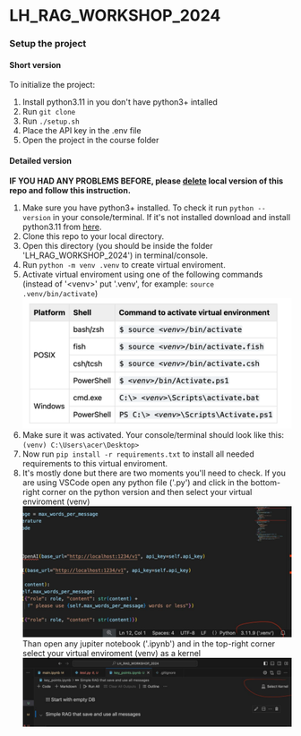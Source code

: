 # LH_RAG_WORKSHOP_2024



### Setup the project 
 
#### Short version

To initialize the project:

 1. Install python3.11 in you don't have python3+ intalled
 2. Run `git clone`
 3. Run `./setup.sh`
 4. Place the API key in the .env file
 5. Open the project in the course folder


 #### Detailed version

 **IF YOU HAD ANY PROBLEMS BEFORE, please <u>delete</u> local version of this repo and follow this instruction.**

 1. Make sure you have python3+ installed. To check it run `python --version` in your console/terminal.
 If it's not installed download and install python3.11 from [here](https://www.python.org/downloads/).
 2. Clone this repo to your local directory.
 3. Open this directory (you should be inside the folder 'LH_RAG_WORKSHOP_2024') in terminal/console.
 4. Run `python -m venv .venv` to create virtual enviroment.
 5. Activate virtual enviroment using one of the following commands (instead of '\<venv\>' put '.venv', for example: `source .venv/bin/activate`)
 ![alt text](img/image.png)
 6. Make sure it was activated. Your console/terminal should look like this: `(venv) C:\Users\acer\Desktop>`
 7. Now run `pip install -r requirements.txt` to install all needed requirements to this virtual enviroment.
 8. It's mostly done but there are two moments you'll need to check. 
 If you are using VSCode open any python file ('.py') and click in the bottom-right corner on the python version and then select your virtual enviroment (venv) ![alt text](img/telegram-cloud-photo-size-2-5465647820817163602-y.jpg)
 Than open any jupiter notebook ('.ipynb') and in the top-right corner select your virtual enviroment (venv) as a kernel ![alt text](img/telegram-cloud-photo-size-2-5465647820817163604-y.jpg)